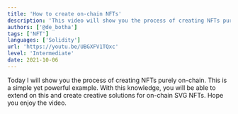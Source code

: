 ```yaml
---
title: 'How to create on-chain NFTs'
description: 'This video will show you the process of creating NFTs purely on-chain'
authors: ['@de_botha']
tags: ['NFT']
languages: ['Solidity']
url: 'https://youtu.be/UBGXFV1TQxc'
level: 'Intermediate'
date: 2021-10-06
---
```


Today I will show you the process of creating NFTs purely on-chain. This is a simple yet powerful example. With this knowledge, you will be able to extend on this and create creative solutions for on-chain SVG NFTs. Hope you enjoy the video.